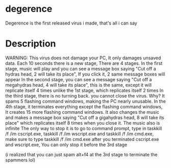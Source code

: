 # degerence
Degerence is the first released virus i made, that's all i can say

# Description
WARNING: This virus does not damage your PC, It only damages unsaved data.
Each 10 seconds there is a new stage, There are 4 stages. In the first stage, music will play and you can see a message box saying "Cut off a hydras head, 2 will take its place", If you click it, 2 same message boxes will appear
In the second stage, you can see a message saying "Cut off a megahydras head, 4 will take its place", this is the same, except it will replicate itself 4 times unlike the 1st stage, which replicates itself 2 times
In the third stage, there is no turning back. you cannot close the virus. Why? It spams 5 flashing command windows, making the PC nearly unusable. In the 4th stage, it terminates everything except the flashing command windows, It creates 15 more flashing command windows. It also changes the music and makes a message box saying "Cut off a gigahydras head, 8 will take its place" which replicates itself 8 times when you close it. The music also is infinite
The only way to stop it is to go to command prompt, type in taskkill /f /im cscript.exe, taskkill /f /im wscript.exe and taskkill /f /im cmd.exe, make sure to type taskkill /f /im cmd.exe after you terminated cscript.exe and wscript.exe, You can only stop it before the 3rd stage

(i realized that you can just spam alt+f4 at the 3rd stage to terminate the spammers lol)
